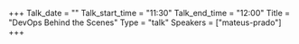 +++
Talk_date = ""
Talk_start_time = "11:30"
Talk_end_time = "12:00"
Title = "DevOps Behind the Scenes"
Type = "talk"
Speakers = ["mateus-prado"]
+++


